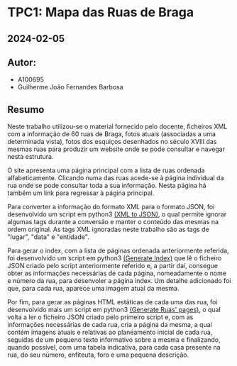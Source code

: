 # TPC1: Mapa das Ruas de Braga
## 2024-02-05

## Autor:
- A100695
- Guilherme João Fernandes Barbosa

## Resumo

Neste trabalho utilizou-se o material fornecido pelo docente, ficheiros XML com a informação de 60 ruas de Braga, fotos atuais (associadas a uma determinada vista), fotos dos esquiços desenhados no século XVIII das mesmas ruas para produzir um website onde se pode consultar e navegar nesta estrutura.

O site apresenta uma página principal com a lista de ruas ordenada alfabeticamente. Clicando numa das ruas acede-se à página individual da rua onde se pode consultar toda a sua informação. Nesta página há também um link para regressar à página principal.

Para converter a informação do formato XML para o formato JSON, foi desenvolvido um script em python3 [(XML to JSON)](xml_to_json.py), o qual permite ignorar algumas tags durante a conversão e manter o conteúdo das mesmas na ordem original. As tags XML ignoradas neste trabalho são as tags de "lugar", "data" e "entidade".

Para gerar o index, com a lista de páginas ordenada anteriormente referida, foi desenvolvido um script em python3 [(Generate Index)](generateIndex.py) que lê o ficheiro JSON criado pelo script anteriormente referido e, a partir daí, consegue obter as informações necessárias de cada página, nomeadamente o nome e número da rua, para desenvoler a página index. Um detalhe adicionado foi que, para cada rua, aparece uma imagem atual da mesma.

Por fim, para gerar as páginas HTML estáticas de cada uma das rua, foi desenvolvido mais um script em python3 [(Generate Ruas' pages)](generateRuasPages.py), o qual volta a ler o ficheiro JSON criado pelo primeiro script e, com as informações necessárias de cada rua, cria a página da mesma, a qual contém imagens atuais e relativas ao planeamento inicial de cada rua, seguidas de um pequeno texto informativo sobre a mesma e finalizando, quando possível, com uma tabela indicativa, para cada casa presente na rua, do seu número, enfiteuta, foro e uma pequena descrição.
